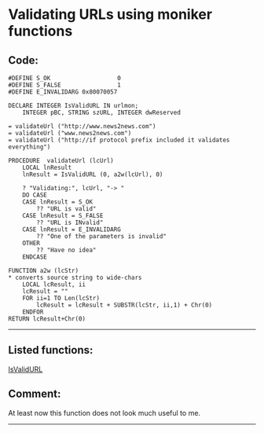<link rel="stylesheet" type="text/css" href="../css/win32api.css">  
<link rel="stylesheet" href="https://cdnjs.cloudflare.com/ajax/libs/font-awesome/4.7.0/css/font-awesome.min.css">

# Validating URLs using moniker functions

## Code:
```foxpro  
#DEFINE S_OK                   0
#DEFINE S_FALSE                1
#DEFINE E_INVALIDARG 0x80070057

DECLARE INTEGER IsValidURL IN urlmon;
	INTEGER pBC, STRING szURL, INTEGER dwReserved

= validateUrl ("http://www.news2news.com")
= validateUrl ("www.news2news.com")
= validateUrl ("http://if protocol prefix included it validates everything")

PROCEDURE  validateUrl (lcUrl)
	LOCAL lnResult
	lnResult = IsValidURL (0, a2w(lcUrl), 0)

	? "Validating:", lcUrl, "-> "
	DO CASE
	CASE lnResult = S_OK
		?? "URL is valid"
	CASE lnResult = S_FALSE
		?? "URL is INvalid"
	CASE lnResult = E_INVALIDARG
		?? "One of the parameters is invalid"
	OTHER
		?? "Have no idea"
	ENDCASE

FUNCTION a2w (lcStr)
* converts source string to wide-chars
	LOCAL lcResult, ii
	lcResult = ""
	FOR ii=1 TO Len(lcStr)
		lcResult = lcResult + SUBSTR(lcStr, ii,1) + Chr(0)
	ENDFOR
RETURN lcResult+Chr(0)  
```  
***  


## Listed functions:
[IsValidURL](../libraries/urlmon/IsValidURL.md)  

## Comment:
At least now this function does not look much useful to me.  
  
***  

